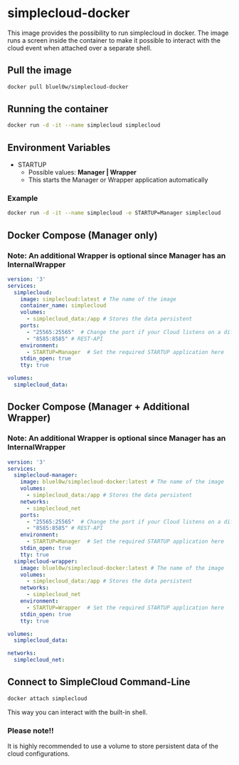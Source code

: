 # simplecloud-docker

This image provides the possibility to run simplecloud in docker. The image runs a screen inside the container to make it possible to interact with the cloud event when attached over a separate shell.

## Pull the image
```bash
docker pull bluel0w/simplecloud-docker
```

## Running the container
```bash
docker run -d -it --name simplecloud simplecloud
```

## Environment Variables
- STARTUP
    - Possible values: **Manager | Wrapper**
    - This starts the Manager or Wrapper application automatically
### Example
```bash
docker run -d -it --name simplecloud -e STARTUP=Manager simplecloud
```

## Docker Compose (Manager only)
### Note: An additional Wrapper is optional since Manager has an InternalWrapper

```yml
version: '3'
services:
  simplecloud:
    image: simplecloud:latest # The name of the image
    container_name: simplecloud
    volumes:
      - simplecloud_data:/app # Stores the data persistent
    ports:
      - "25565:25565"  # Change the port if your Cloud listens on a different port
      - "8585:8585" # REST-API
    environment:
      - STARTUP=Manager  # Set the required STARTUP application here
    stdin_open: true 
    tty: true

volumes:
  simplecloud_data:
```

## Docker Compose (Manager + Additional Wrapper)
### Note: An additional Wrapper is optional since Manager has an InternalWrapper
```yml
version: '3'
services:
  simplecloud-manager:
    image: bluel0w/simplecloud-docker:latest # The name of the image
    volumes:
      - simplecloud_data:/app # Stores the data persistent
    networks:
      - simplecloud_net
    ports:
      - "25565:25565"  # Change the port if your Cloud listens on a different port
      - "8585:8585" # REST-API
    environment:
      - STARTUP=Manager  # Set the required STARTUP application here
    stdin_open: true 
    tty: true
  simplecloud-wrapper:
    image: bluel0w/simplecloud-docker:latest # The name of the image
    volumes:
      - simplecloud_data:/app # Stores the data persistent
    networks:
      - simplecloud_net
    environment:
      - STARTUP=Wrapper  # Set the required STARTUP application here
    stdin_open: true 
    tty: true

volumes:
  simplecloud_data:

networks:
  simplecloud_net:
```

## Connect to SimpleCloud Command-Line
```bash
docker attach simplecloud
```

This way you can interact with the built-in shell.

### Please note!!
It is highly recommended to use a volume to store persistent data of the cloud configurations.
